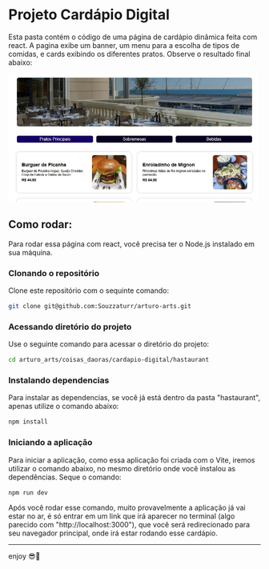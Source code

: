 # Projeto Cardápio Digital

Esta pasta contém o código de uma página de cardápio dinâmica feita com react. A pagina exibe um banner, um menu para a escolha de tipos de comidas, e cards exibindo os diferentes pratos. Observe o resultado final abaixo:

<img src = "hastaurant/src/assets/imagens/interface-pagina.jpg" alt = "interface-da-pagina" width = "500px">

## Como rodar:

Para rodar essa página com react, você precisa ter o Node.js instalado em sua máquina.

### Clonando o repositório 

Clone este repositório com o sequinte comando:

```bash
git clone git@github.com:Souzzaturr/arturo-arts.git
```

### Acessando diretório do projeto

Use o seguinte comando para acessar o diretório do projeto:

```bash
cd arturo_arts/coisas_daoras/cardapio-digital/hastaurant
```

### Instalando dependencias

Para instalar as dependencias, se você já está dentro da pasta "hastaurant", apenas utilize o comando abaixo:

```bash
npm install
```

### Iniciando a aplicação

Para iniciar a aplicação, como essa aplicação foi criada com o Vite, iremos utilizar o comando abaixo, no mesmo diretório onde você instalou as dependências. Seque o comando:

```bash
npm run dev
```

Após você rodar esse comando, muito provavelmente a aplicação já vai estar no ar, é só entrar em um link que irá aparecer no terminal (algo parecido com "http://localhost:3000"), que você será redirecionado para seu navegador principal, onde irá estar rodando esse cardápio.

---

enjoy 😎🤙